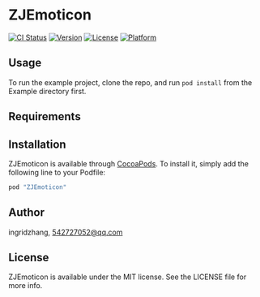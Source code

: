 # ZJEmoticon

[![CI Status](http://img.shields.io/travis/zhangjing/ZJEmoticon.svg?style=flat)](https://travis-ci.org/zhangjing/ZJEmoticon)
[![Version](https://img.shields.io/cocoapods/v/ZJEmoticon.svg?style=flat)](http://cocoapods.org/pods/ZJEmoticon)
[![License](https://img.shields.io/cocoapods/l/ZJEmoticon.svg?style=flat)](http://cocoapods.org/pods/ZJEmoticon)
[![Platform](https://img.shields.io/cocoapods/p/ZJEmoticon.svg?style=flat)](http://cocoapods.org/pods/ZJEmoticon)

## Usage

To run the example project, clone the repo, and run `pod install` from the Example directory first.

## Requirements

## Installation

ZJEmoticon is available through [CocoaPods](http://cocoapods.org). To install
it, simply add the following line to your Podfile:

```ruby
pod "ZJEmoticon"
```

## Author

ingridzhang, 542727052@qq.com

## License

ZJEmoticon is available under the MIT license. See the LICENSE file for more info.
